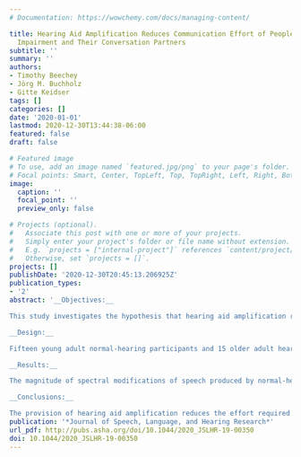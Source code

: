 ```yaml
---
# Documentation: https://wowchemy.com/docs/managing-content/

title: Hearing Aid Amplification Reduces Communication Effort of People With Hearing
  Impairment and Their Conversation Partners
subtitle: ''
summary: ''
authors:
- Timothy Beechey
- Jörg M. Buchholz
- Gitte Keidser
tags: []
categories: []
date: '2020-01-01'
lastmod: 2020-12-30T13:44:38-06:00
featured: false
draft: false

# Featured image
# To use, add an image named `featured.jpg/png` to your page's folder.
# Focal points: Smart, Center, TopLeft, Top, TopRight, Left, Right, BottomLeft, Bottom, BottomRight.
image:
  caption: ''
  focal_point: ''
  preview_only: false

# Projects (optional).
#   Associate this post with one or more of your projects.
#   Simply enter your project's folder or file name without extension.
#   E.g. `projects = ["internal-project"]` references `content/project/deep-learning/index.md`.
#   Otherwise, set `projects = []`.
projects: []
publishDate: '2020-12-30T20:45:13.206925Z'
publication_types:
- '2'
abstract: '__Objectives:__

This study investigates the hypothesis that hearing aid amplification reduces effort within conversation for both hearing aid wearers and their communication partners. Levels of effort, in the form of speech production modifications, required to maintain successful spoken communication in a range of acoustic environments are compared to earlier reported results measured in unaided conversation conditions.

__Design:__

Fifteen young adult normal-hearing participants and 15 older adult hearing-impaired participants were tested in pairs. Each pair consisted of one young normal-hearing participant and one older hearing-impaired participant. Hearing-impaired participants received directional hearing aid amplification, according to their audiogram, via a master hearing aid with gain provided according to the NAL-NL2 fitting formula. Pairs of participants were required to take part in naturalistic conversations through the use of a referential communication task. Each pair took part in five conversations, each of 5-min duration. During each conversation, participants were exposed to one of five different realistic acoustic environments presented through highly open headphones. The ordering of acoustic environments across experimental blocks was pseudorandomized. Resulting recordings of conversational speech were analyzed to determine the magnitude of speech modifications, in terms of vocal level and spectrum, produced by normal-hearing talkers as a function of both acoustic environment and the degree of high-frequency average hearing impairment of their conversation partner.

__Results:__

The magnitude of spectral modifications of speech produced by normal-hearing talkers during conversations with aided hearing-impaired interlocutors was smaller than the speech modifications observed during conversations between the same pairs of participants in the absence of hearing aid amplification.

__Conclusions:__

The provision of hearing aid amplification reduces the effort required to maintain communication in adverse conditions. This reduction in effort provides benefit to hearing-impaired individuals and also to the conversation partners of hearing-impaired individuals. By considering the impact of amplification on both sides of dyadic conversations, this approach contributes to an increased understanding of the likely impact of hearing impairment on everyday communication.'
publication: '*Journal of Speech, Language, and Hearing Research*'
url_pdf: http://pubs.asha.org/doi/10.1044/2020_JSLHR-19-00350
doi: 10.1044/2020_JSLHR-19-00350
---
```

